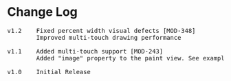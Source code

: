 # Change Log
<pre>
v1.2	Fixed percent width visual defects [MOD-348]
		Improved multi-touch drawing performance

v1.1	Added multi-touch support [MOD-243]
		Added "image" property to the paint view. See example and documentation to find out more.

v1.0    Initial Release
